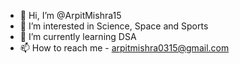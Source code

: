 - 👋 Hi, I’m @ArpitMishra15 
- 👀 I’m interested in Science, Space and Sports
- 🌱 I’m currently learning DSA
- 📫 How to reach me - arpitmishra0315@gmail.com

<!---
ArpitMishra15/ArpitMishra15 is a ✨ special ✨ repository because its `README.md` (this file) appears on your GitHub profile.
You can click the Preview link to take a look at your changes.
--->
